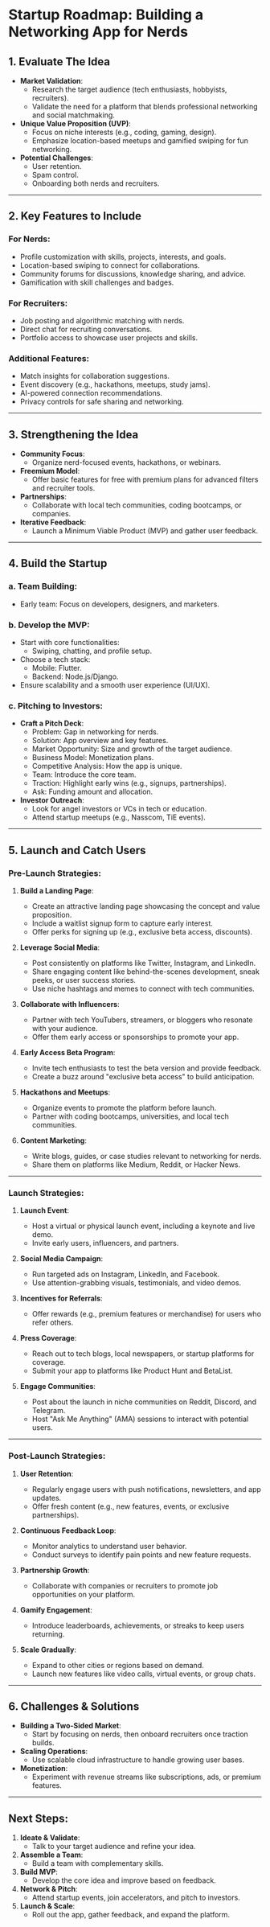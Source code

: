 # Startup Roadmap: Building a Networking App for Nerds

## 1. Evaluate The Idea
- **Market Validation**:
  - Research the target audience (tech enthusiasts, hobbyists, recruiters).
  - Validate the need for a platform that blends professional networking and social matchmaking.
- **Unique Value Proposition (UVP)**:
  - Focus on niche interests (e.g., coding, gaming, design).
  - Emphasize location-based meetups and gamified swiping for fun networking.
- **Potential Challenges**:
  - User retention.
  - Spam control.
  - Onboarding both nerds and recruiters.

---

## 2. Key Features to Include
### For Nerds:
- Profile customization with skills, projects, interests, and goals.
- Location-based swiping to connect for collaborations.
- Community forums for discussions, knowledge sharing, and advice.
- Gamification with skill challenges and badges.

### For Recruiters:
- Job posting and algorithmic matching with nerds.
- Direct chat for recruiting conversations.
- Portfolio access to showcase user projects and skills.

### Additional Features:
- Match insights for collaboration suggestions.
- Event discovery (e.g., hackathons, meetups, study jams).
- AI-powered connection recommendations.
- Privacy controls for safe sharing and networking.

---

## 3. Strengthening the Idea
- **Community Focus**:
  - Organize nerd-focused events, hackathons, or webinars.
- **Freemium Model**:
  - Offer basic features for free with premium plans for advanced filters and recruiter tools.
- **Partnerships**:
  - Collaborate with local tech communities, coding bootcamps, or companies.
- **Iterative Feedback**:
  - Launch a Minimum Viable Product (MVP) and gather user feedback.

---

## 4. Build the Startup
### a. Team Building:
- Early team: Focus on developers, designers, and marketers.

### b. Develop the MVP:
- Start with core functionalities:
  - Swiping, chatting, and profile setup.
- Choose a tech stack:
  - Mobile: Flutter.
  - Backend: Node.js/Django.
- Ensure scalability and a smooth user experience (UI/UX).

### c. Pitching to Investors:
- **Craft a Pitch Deck**:
  - Problem: Gap in networking for nerds.
  - Solution: App overview and key features.
  - Market Opportunity: Size and growth of the target audience.
  - Business Model: Monetization plans.
  - Competitive Analysis: How the app is unique.
  - Team: Introduce the core team.
  - Traction: Highlight early wins (e.g., signups, partnerships).
  - Ask: Funding amount and allocation.
- **Investor Outreach**:
  - Look for angel investors or VCs in tech or education.
  - Attend startup meetups (e.g., Nasscom, TiE events).

---

## 5. Launch and Catch Users
### Pre-Launch Strategies:
1. **Build a Landing Page**:
   - Create an attractive landing page showcasing the concept and value proposition.
   - Include a waitlist signup form to capture early interest.
   - Offer perks for signing up (e.g., exclusive beta access, discounts).

2. **Leverage Social Media**:
   - Post consistently on platforms like Twitter, Instagram, and LinkedIn.
   - Share engaging content like behind-the-scenes development, sneak peeks, or user success stories.
   - Use niche hashtags and memes to connect with tech communities.

3. **Collaborate with Influencers**:
   - Partner with tech YouTubers, streamers, or bloggers who resonate with your audience.
   - Offer them early access or sponsorships to promote your app.

4. **Early Access Beta Program**:
   - Invite tech enthusiasts to test the beta version and provide feedback.
   - Create a buzz around "exclusive beta access" to build anticipation.

5. **Hackathons and Meetups**:
   - Organize events to promote the platform before launch.
   - Partner with coding bootcamps, universities, and local tech communities.

6. **Content Marketing**:
   - Write blogs, guides, or case studies relevant to networking for nerds.
   - Share them on platforms like Medium, Reddit, or Hacker News.

---

### Launch Strategies:
1. **Launch Event**:
   - Host a virtual or physical launch event, including a keynote and live demo.
   - Invite early users, influencers, and partners.

2. **Social Media Campaign**:
   - Run targeted ads on Instagram, LinkedIn, and Facebook.
   - Use attention-grabbing visuals, testimonials, and video demos.

3. **Incentives for Referrals**:
   - Offer rewards (e.g., premium features or merchandise) for users who refer others.

4. **Press Coverage**:
   - Reach out to tech blogs, local newspapers, or startup platforms for coverage.
   - Submit your app to platforms like Product Hunt and BetaList.

5. **Engage Communities**:
   - Post about the launch in niche communities on Reddit, Discord, and Telegram.
   - Host "Ask Me Anything" (AMA) sessions to interact with potential users.

---

### Post-Launch Strategies:
1. **User Retention**:
   - Regularly engage users with push notifications, newsletters, and app updates.
   - Offer fresh content (e.g., new features, events, or exclusive partnerships).

2. **Continuous Feedback Loop**:
   - Monitor analytics to understand user behavior.
   - Conduct surveys to identify pain points and new feature requests.

3. **Partnership Growth**:
   - Collaborate with companies or recruiters to promote job opportunities on your platform.

4. **Gamify Engagement**:
   - Introduce leaderboards, achievements, or streaks to keep users returning.

5. **Scale Gradually**:
   - Expand to other cities or regions based on demand.
   - Launch new features like video calls, virtual events, or group chats.

---

## 6. Challenges & Solutions
- **Building a Two-Sided Market**:
  - Start by focusing on nerds, then onboard recruiters once traction builds.
- **Scaling Operations**:
  - Use scalable cloud infrastructure to handle growing user bases.
- **Monetization**:
  - Experiment with revenue streams like subscriptions, ads, or premium features.

---

## Next Steps:
1. **Ideate & Validate**:
   - Talk to your target audience and refine your idea.
2. **Assemble a Team**:
   - Build a team with complementary skills.
3. **Build MVP**:
   - Develop the core idea and improve based on feedback.
4. **Network & Pitch**:
   - Attend startup events, join accelerators, and pitch to investors.
5. **Launch & Scale**:
   - Roll out the app, gather feedback, and expand the platform.
